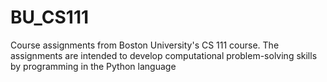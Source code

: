 # BU_CS111
Course assignments from Boston University's CS 111 course. The assignments are intended to develop computational problem-solving skills by programming in the Python language
